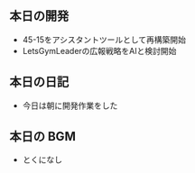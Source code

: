 ## 本日の開発

- 45-15をアシスタントツールとして再構築開始
- LetsGymLeaderの広報戦略をAIと検討開始

## 本日の日記

- 今日は朝に開発作業をした

## 本日の BGM

- とくになし
